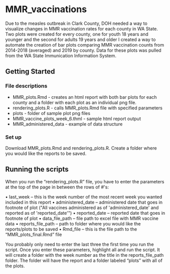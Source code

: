 # MMR_vaccinations
Due to the measles outbreak in Clark County, DOH needed a way to visualize changes in MMR vaccination rates for each county in WA State. Two plots were created for every county, one for youth 18 years and younger and the second for adults 19 years and older  I created a way to automate the creation of bar plots comparing MMR vaccination counts from 2014-2018 (averaged) and 2019 by county. Data for these plots was pulled from the WA State Immunication Information System.  

## Getting Started

### File descriptions

* MMR_plots.Rmd - creates an html report with both bar plots for each county and a folder with each plot as an individual png file. 
* rendering_plots.R - calls MMR_plots.Rmd file with specified parameters
* plots - folder of sample plot png files
* MMR_vaccine_plots_week_6.thml - sample html report output
* MMR_administered_data - example of data structure

### Set up

Download MMR_plots.Rmd and rendering_plots.R. Create a folder where you would like the reports to be saved. 

## Running the scripts

When you run the “rendering_plots.R” file, you have to enter the parameters at the top of the page in between the rows of #'s:

•	last_week – this is the week number of the most recent week you wanted included in this report
•	administered_date – administered date that goes in footnote of plot ("All vaccines administered as of 'administered_date' and reported as of 'reported_date'")
•	reported_date – reported date that goes in footnote of plot
•	data_file_path – file path to excel file with MMR vaccine data
•	reports_file_path – path to folder where you would like the reports/plots to be saved
•	Rmd_file – this is the file path to the “MMR_plots_final.Rmd” file

You probably only need to enter the last three the first time you run the script. Once you enter these parameters, highlight all and run the script. It will create a folder with the week number as the title in the reports_file_path folder. The folder will have the report and a folder labeled “plots” with all of the plots.
